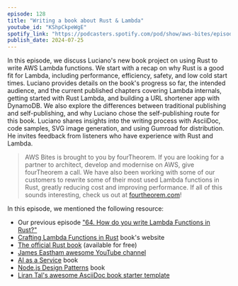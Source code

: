 ```yaml
---
episode: 128
title: "Writing a book about Rust & Lambda"
youtube_id: "KShpCkpeWgE"
spotify_link: "https://podcasters.spotify.com/pod/show/aws-bites/episodes/128--Writing-a-book-about-Rust--Lambda-e2mdrmi"
publish_date: 2024-07-25
---
```


In this episode, we discuss Luciano's new book project on using Rust to write
AWS Lambda functions. We start with a recap on why Rust is a good fit for
Lambda, including performance, efficiency, safety, and low cold start times.
Luciano provides details on the book's progress so far, the intended audience,
and the current published chapters covering Lambda internals, getting started
with Rust Lambda, and building a URL shortener app with DynamoDB. We also
explore the differences between traditional publishing and self-publishing, and
why Luciano chose the self-publishing route for this book. Luciano shares
insights into the writing process with AsciiDoc, code samples, SVG image
generation, and using Gumroad for distribution. He invites feedback from
listeners who have experience with Rust and Lambda.

> AWS Bites is brought to you by fourTheorem. If you are looking for a partner
> to architect, develop and modernise on AWS, give fourTheorem a call. We have
> also been working with some of our customers to rewrite some of their most
> used Lambda functions in Rust, greatly reducing cost and improving
> performance. If all of this sounds interesting, check us out at
> [fourtheorem.com](https://fourtheorem.com)!

In this episode, we mentioned the following resource:

- Our previous episode
  ["64. How do you write Lambda Functions in Rust?"](https://awsbites.com/64-how-do-you-write-lambda-functions-in-rust)
- [Crafting Lambda Functions in Rust](https://rust-lambda.com/) book's website
- [The official Rust book](https://doc.rust-lang.org/book/) (available for free)
- [James Eastham awesome YouTube channel](https://www.youtube.com/@serverlessjames)
- [AI as a Service](https://www.manning.com/books/ai-as-a-service) book
- [Node.js Design Patterns](https://www.nodejsdesignpatterns.com/) book
- [Liran Tal's awesome AsciiDoc book starter template](https://github.com/lirantal/asciidoc-book-starter)
